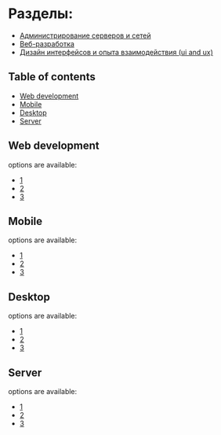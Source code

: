 # Разделы:

- [Администрирование серверов и сетей](/administration)
- [Веб-разработка](software-development)
- [Дизайн интерфейсов и опыта взаимодействия (ui and ux) ](ui-and-ux-design)




## Table of contents

- [Web development](#web-dev)
- [Mobile](#mobile)
- [Desktop](#desktop)
- [Server](#server)

## Web development

options are available:

- [1]()
- [2]()
- [3]()


## Mobile

options are available:

- [1]()
- [2]()
- [3]()


## Desktop

options are available:

- [1]()
- [2]()
- [3]()


## Server

options are available:

- [1]()
- [2]()
- [3]()